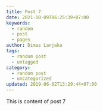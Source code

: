 ```yaml
---
title: Post 7
date: 2021-10-09T06:25:39+07:00
keywords:
  - random
  - post
  - pages
author: Dimas Lanjaka
tags:
  - random post
  - untagged
category:
  - random post
  - uncategorized
updated: 2019-06-02T13:29:44+07:00
---
```

This is content of post 7